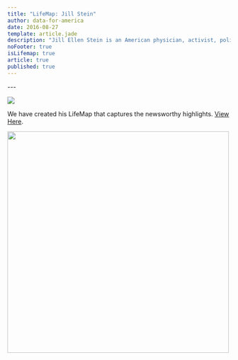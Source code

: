 ```yaml
---
title: "LifeMap: Jill Stein"
author: data-for-america
date: 2016-08-27
template: article.jade
description: "Jill Ellen Stein is an American physician, activist, politician, and perennial candidate. She is the Green Party's nominee for President of the United States in the 2016 election."
noFooter: true
isLifemap: true
article: true
published: true
---
```


<p>
  
</p>
---
<p>
<img class="ui medium image" style="margin: 0 auto;" src="http://lifemap.io/img/jillstein.gif" />
</p>
<p>
   We have created his LifeMap that captures the newsworthy highlights. <a href="http://lifemap.io/jillstein/" target="_blank">View Here</a>.
</p>
<a href="http://lifemap.io/jillstein/" target="_blank">
<img class="ui medium image" style="width:500px; margin: 0 auto;" src="/img/lifemap/jillstein.jpg" />
</a>
